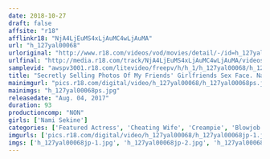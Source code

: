 ```yaml
---
date: 2018-10-27
draft: false
affsite: "r18"
afflinkr18: "NjA4LjEuMS4xLjAuMC4wLjAuMA"
url: "h_127yal00068"
urloriginal: "http://www.r18.com/videos/vod/movies/detail/-/id=h_127yal00068"
urlfinal: "http://media.r18.com/track/NjA4LjEuMS4xLjAuMC4wLjAuMA/videos/vod/movies/detail/-/id=h_127yal00068"
samplevid: "awspv3001.r18.com/litevideo/freepv/h/h_1/h_127yal00068/h_127yal00068_dmb_w.mp4"
title: "Secretly Selling Photos Of My Friends' Girlfriends Sex Face. Nami Sekine"
mainimgurl: "pics.r18.com/digital/video/h_127yal00068/h_127yal00068ps.jpg"
mainimgs: "h_127yal00068ps.jpg"
releasedate: "Aug. 04, 2017"
duration: 93
productioncomp: "NON"
girls: ['Nami Sekine']
categories: ['Featured Actress', 'Cheating Wife', 'Creampie', 'Blowjob', 'Substance Use', 'Gonzo', 'Hi-Def']
imgurls: ['pics.r18.com/digital/video/h_127yal00068/h_127yal00068jp-1.jpg', 'pics.r18.com/digital/video/h_127yal00068/h_127yal00068jp-2.jpg', 'pics.r18.com/digital/video/h_127yal00068/h_127yal00068jp-3.jpg', 'pics.r18.com/digital/video/h_127yal00068/h_127yal00068jp-4.jpg', 'pics.r18.com/digital/video/h_127yal00068/h_127yal00068jp-5.jpg', 'pics.r18.com/digital/video/h_127yal00068/h_127yal00068jp-6.jpg', 'pics.r18.com/digital/video/h_127yal00068/h_127yal00068jp-7.jpg', 'pics.r18.com/digital/video/h_127yal00068/h_127yal00068jp-8.jpg', 'pics.r18.com/digital/video/h_127yal00068/h_127yal00068jp-9.jpg', 'pics.r18.com/digital/video/h_127yal00068/h_127yal00068jp-10.jpg', 'pics.r18.com/digital/video/h_127yal00068/h_127yal00068jp-11.jpg', 'pics.r18.com/digital/video/h_127yal00068/h_127yal00068jp-12.jpg', 'pics.r18.com/digital/video/h_127yal00068/h_127yal00068jp-13.jpg', 'pics.r18.com/digital/video/h_127yal00068/h_127yal00068jp-14.jpg', 'pics.r18.com/digital/video/h_127yal00068/h_127yal00068jp-15.jpg', 'pics.r18.com/digital/video/h_127yal00068/h_127yal00068jp-16.jpg', 'pics.r18.com/digital/video/h_127yal00068/h_127yal00068jp-17.jpg', 'pics.r18.com/digital/video/h_127yal00068/h_127yal00068jp-18.jpg', 'pics.r18.com/digital/video/h_127yal00068/h_127yal00068jp-19.jpg', 'pics.r18.com/digital/video/h_127yal00068/h_127yal00068jp-20.jpg']
imgs: ['h_127yal00068jp-1.jpg', 'h_127yal00068jp-2.jpg', 'h_127yal00068jp-3.jpg', 'h_127yal00068jp-4.jpg', 'h_127yal00068jp-5.jpg', 'h_127yal00068jp-6.jpg', 'h_127yal00068jp-7.jpg', 'h_127yal00068jp-8.jpg', 'h_127yal00068jp-9.jpg', 'h_127yal00068jp-10.jpg', 'h_127yal00068jp-11.jpg', 'h_127yal00068jp-12.jpg', 'h_127yal00068jp-13.jpg', 'h_127yal00068jp-14.jpg', 'h_127yal00068jp-15.jpg', 'h_127yal00068jp-16.jpg', 'h_127yal00068jp-17.jpg', 'h_127yal00068jp-18.jpg', 'h_127yal00068jp-19.jpg', 'h_127yal00068jp-20.jpg']
---
```

